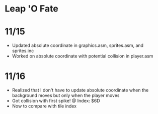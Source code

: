 # Leap 'O Fate

# 11/15

- Updated absolute coordinate in graphics.asm, sprites.asm, and sprites.inc
- Worked on absolute coordinate with potential collision in player.asm

# 11/16

- Realized that I don't have to update absolute coordinate when the background moves
  but only when the player moves
- Got collision with first spike! @ Index: $6D
- Now to compare with tile index